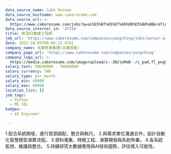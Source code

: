 ```yaml
---
data_source_name: Cake Resume
data_source_hostname: www.cakeresume.com
data_source_url: >-
  https://www.cakeresume.com/jobs?q=ai%E5%B7%A5%E7%A8%8B%E5%B8%AB&refinementList%5Blang_[…]y_type%5D=per_year&range%5Bsalary_range%5D%5Bmin%5D=1000000
data_source_internal_id: '47316'
title: 資深AI數據工程師
job_url: 'https://www.cakeresume.com/companies/yungching/jobs/senior-ai-data-engineer'
date: 2022-10-05T09:00:12.976Z
company_name: 永慶房產集團(永慶房屋)
company_page_url: 'https://www.cakeresume.com/companies/yungching'
company_logo_url: >-
  https://media.cakeresume.com/image/upload/s--3N2joMeB--/c_pad,fl_png8,h_200,w_200/v1579175547/hougweyt6y4hpffsrmtz.png
salary_text: TWD40000 - TWD60000
salary_currency: TWD
salary_type: per_month
salary_min: 40000
salary_max: 60000
location_list: []
job_tags:
  - Python
  - MS SQL
badges:
  - AI Engineer

---
```


1.配合系統開發，進行資源調配，整合與執行。 2.與需求單位溝通合作，設計自動化智慧模型演算流程。 3.資料蒐集、特徵工程、演算開發與系統佈署。 4.各系統監控、維護與整合。 5.持續研究大數據應用與AI技術趨勢，評估導入可能性。
